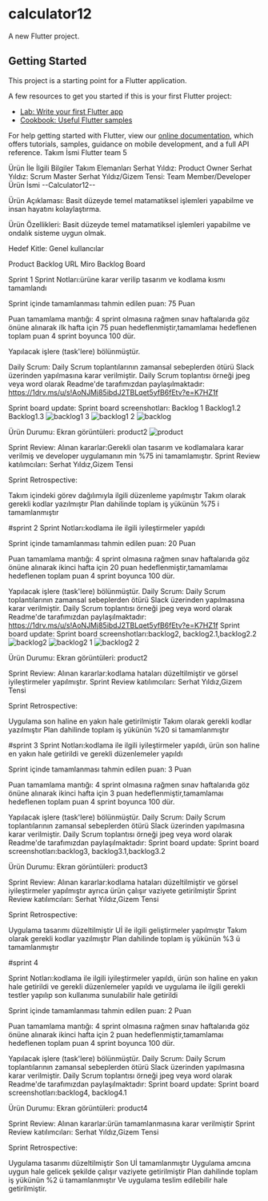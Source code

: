 # calculator12

A new Flutter project.

## Getting Started

This project is a starting point for a Flutter application.

A few resources to get you started if this is your first Flutter project:

- [Lab: Write your first Flutter app](https://flutter.dev/docs/get-started/codelab)
- [Cookbook: Useful Flutter samples](https://flutter.dev/docs/cookbook)

For help getting started with Flutter, view our
[online documentation](https://flutter.dev/docs), which offers tutorials,
samples, guidance on mobile development, and a full API reference.
Takım İsmi
Flutter team 5

Ürün İle İlgili Bilgiler
Takım Elemanları
Serhat Yıldız: Product Owner
Serhat Yıldız: Scrum Master
Serhat Yıldız/Gizem Tensi: Team Member/Developer
Ürün İsmi
--Calculator12--

Ürün Açıklaması:
Basit düzeyde temel matamatiksel işlemleri yapabilme ve insan hayatını kolaylaştırma.

Ürün Özellikleri:
Basit düzeyde temel matamatiksel işlemleri yapabilme ve ondalık sisteme uygun olmak.

Hedef Kitle:
Genel kullancılar 

Product Backlog URL
Miro Backlog Board

Sprint 1
Sprint Notları:ürüne karar verilip tasarım ve kodlama kısmı tamamlandı

Sprint içinde tamamlanması tahmin edilen puan: 75 Puan

Puan tamamlama mantığı: 4 sprint olmasına rağmen sınav haftalarıda göz önüne alınarak ilk hafta için 75 puan hedeflenmiştir,tamamlamaı hedeflenen toplam puan 4 sprint boyunca 100 dür.

Yapılacak işlere (task'lere) bölünmüştür. 

Daily Scrum: Daily Scrum toplantılarının zamansal sebeplerden ötürü Slack üzerinden yapılmasına karar verilmiştir. Daily Scrum toplantısı örneği jpeg veya word olarak Readme'de tarafımızdan paylaşılmaktadır: https://1drv.ms/u/s!AoNJMj85ibdJ2TBLqet5yfB6fEtv?e=K7HZ1f

Sprint board update: Sprint board screenshotları: Backlog 1 Backlog1.2 Backlog1.3
![backlog1 3](https://user-images.githubusercontent.com/86874924/167295764-9b38fe23-7bfc-4e01-bed3-35313d5f5ae4.png)
![backlog1 2](https://user-images.githubusercontent.com/86874924/167295913-feb5151f-2f1e-4dd7-be0a-745b86331cc6.png)
![backlog](https://user-images.githubusercontent.com/86874924/167295924-cdaf55c8-3f8b-421d-9135-ce2b413ae819.png)




Ürün Durumu: Ekran görüntüleri: product2
![product](https://user-images.githubusercontent.com/86874924/167295753-59bb17f9-a94f-426e-beb7-f65cec9f1f76.png)


Sprint Review: Alınan kararlar:Gerekli olan tasarım ve kodlamalara karar verilmiş ve developer uygulamanın min %75 ini tamamlamıştır. 
Sprint Review katılımcıları: Serhat Yıldız,Gizem Tensi

Sprint Retrospective:

Takım içindeki görev dağılımıyla ilgili düzenleme yapılmıştır
Takım olarak gerekli kodlar yazılmıştır 
Plan dahilinde toplam iş yükünün  %75 i tamamlanmıştır

#sprint 2
Sprint Notları:kodlama ile ilgili iyileştirmeler yapıldı

Sprint içinde tamamlanması tahmin edilen puan: 20  Puan

Puan tamamlama mantığı: 4 sprint olmasına rağmen sınav haftalarıda göz önüne alınarak ikinci hafta için  20 puan hedeflenmiştir,tamamlamaı hedeflenen toplam puan 4 sprint boyunca 100 dür.

Yapılacak işlere (task'lere) bölünmüştür. 
Daily Scrum: Daily Scrum toplantılarının zamansal sebeplerden ötürü Slack üzerinden yapılmasına karar verilmiştir. Daily Scrum toplantısı örneği jpeg veya word olarak Readme'de tarafımızdan paylaşılmaktadır: https://1drv.ms/u/s!AoNJMj85ibdJ2TBLqet5yfB6fEtv?e=K7HZ1f
Sprint board update: Sprint board screenshotları:backlog2, backlog2.1,backlog2.2
![backlog2](https://user-images.githubusercontent.com/86874924/167430266-872c1ab5-f027-4244-848f-9a90347e0c0b.png)
![backlog2 1](https://user-images.githubusercontent.com/86874924/167430358-4070cb90-a12c-4f85-994e-3ca317ff1f29.png)
![backlog2 2](https://user-images.githubusercontent.com/86874924/167430315-881db688-6db7-4650-aba3-27340a0a6533.png)

Ürün Durumu: Ekran görüntüleri: product2

Sprint Review: Alınan kararlar:kodlama hataları düzeltilmiştir ve görsel iyileştirmeler yapılmıştır.
Sprint Review katılımcıları: Serhat Yıldız,Gizem Tensi

Sprint Retrospective:

Uygulama son haline en yakın hale getirilmiştir
Takım olarak gerekli kodlar yazılmıştır 
Plan dahilinde toplam iş yükünün %20 si tamamlanmıştır

#sprint 3
Sprint Notları:kodlama ile ilgili iyileştirmeler yapıldı, ürün son haline en yakın hale getirildi ve gerekli düzenlemeler yapıldı

Sprint içinde tamamlanması tahmin edilen puan: 3  Puan

Puan tamamlama mantığı: 4 sprint olmasına rağmen sınav haftalarıda göz önüne alınarak ikinci hafta için  3 puan hedeflenmiştir,tamamlamaı hedeflenen toplam puan 4 sprint boyunca 100 dür.

Yapılacak işlere (task'lere) bölünmüştür. 
Daily Scrum: Daily Scrum toplantılarının zamansal sebeplerden ötürü Slack üzerinden yapılmasına karar verilmiştir. Daily Scrum toplantısı örneği jpeg veya word olarak Readme'de tarafımızdan paylaşılmaktadır: 
Sprint board update: Sprint board screenshotları:backlog3, backlog3.1,backlog3.2


Ürün Durumu: Ekran görüntüleri: product3

Sprint Review: Alınan kararlar:kodlama hataları düzeltilmiştir ve görsel iyileştirmeler yapılmıştır ayrıca ürün çalışır vaziyete getirilmiştir
Sprint Review katılımcıları: Serhat Yıldız,Gizem Tensi

Sprint Retrospective:

Uygulama tasarımı düzeltilmiştir
Uİ ile ilgili geliştirmeler yapılmıştır
Takım olarak gerekli kodlar yazılmıştır 
Plan dahilinde toplam iş yükünün %3 ü  tamamlanmıştır

#sprint 4

Sprint Notları:kodlama ile ilgili iyileştirmeler yapıldı, ürün son haline en yakın hale getirildi ve gerekli düzenlemeler yapıldı ve uygulama ile ilgili gerekli  testler yapılıp son kullanıma sunulabilir hale getirildi

Sprint içinde tamamlanması tahmin edilen puan: 2  Puan

Puan tamamlama mantığı: 4 sprint olmasına rağmen sınav haftalarıda göz önüne alınarak ikinci hafta için  2 puan hedeflenmiştir,tamamlamaı hedeflenen toplam puan 4 sprint boyunca 100 dür.

Yapılacak işlere (task'lere) bölünmüştür. 
Daily Scrum: Daily Scrum toplantılarının zamansal sebeplerden ötürü Slack üzerinden yapılmasına karar verilmiştir. Daily Scrum toplantısı örneği jpeg veya word olarak Readme'de tarafımızdan paylaşılmaktadır: 
Sprint board update: Sprint board screenshotları:backlog4, backlog4.1


Ürün Durumu: Ekran görüntüleri: product4

Sprint Review: Alınan kararlar:ürün tamamlanmasına karar verilmiştir
Sprint Review katılımcıları: Serhat Yıldız,Gizem Tensi

Sprint Retrospective:

Uygulama tasarımı düzeltilmiştir
Son Uİ tamamlanmıştır 
Uygulama amcına uygun hale gelicek şekilde çalışır vaziyete getirilmiştir
Plan dahilinde toplam iş yükünün %2 ü  tamamlanmıştır
Ve uygulama teslim edilebilir hale getirilmiştir.




